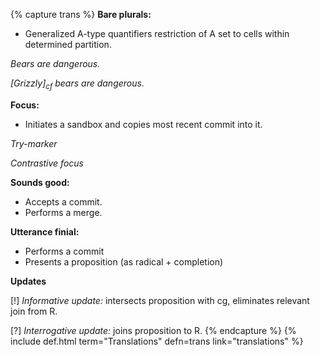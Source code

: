 <!-- English to CU translations -->
{% capture trans %}
**Bare plurals:** 

+ Generalized A-type quantifiers restriction of A set to cells within determined partition.

*Bears are dangerous.*

*[Grizzly]<sub>cf</sub> bears are dangerous.*

**Focus:**

+ Initiates a sandbox and copies most recent commit into it.

*Try-marker*

*Contrastive focus*

**Sounds good:**

+ Accepts a commit.
+ Performs a merge.

**Utterance finial:**

+ Performs a commit
+ Presents a proposition (as radical + completion)

**Updates**

[!] *Informative update:* intersects proposition with cg, eliminates relevant join from R.

[?] *Interrogative update:* joins proposition to R.
{% endcapture %}
{% include def.html term="Translations" defn=trans link="translations" %}
